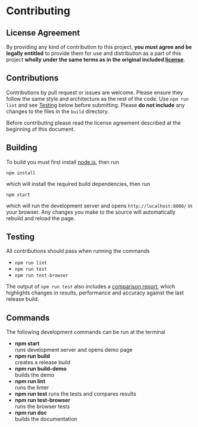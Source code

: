 # Contributing

## License Agreement

By providing any kind of contribution to this project, **you must agree and be legally entitled** to provide them for use and distribution as a part of this project **wholly under the same terms as in the original included [license](https://github.com/liabru/matter-js/blob/master/LICENSE)**.

## Contributions

Contributions by pull request or issues are welcome. Please ensure they follow the same style and architecture as the rest of the code. Use `npm run lint` and see [Testing](#Testing) below before submitting. Please **do not include** any changes to the files in the `build` directory. 

Before contributing please read the license agreement described at the beginning of this document.

## Building

To build you must first install [node.js](http://nodejs.org), then run

	npm install

which will install the required build dependencies, then run

	npm start

which will run the development server and opens `http://localhost:8000/` in your browser. Any changes you make to the source will automatically rebuild and reload the page.

## Testing

All contributions should pass when running the commands

- `npm run lint`
- `npm run test`
- `npm run test-browser`

The output of `npm run test` also includes a [comparison report](https://github.com/liabru/matter-js/pull/794), which highlights changes in results, performance and accuracy against the last release build.

## Commands

The following development commands can be run at the terminal

- **npm start**  
runs development server and opens demo page
- **npm run build**  
creates a release build
- **npm run build-demo**  
builds the demo
- **npm run lint**  
runs the linter
- **npm run test**
runs the tests and compares results
- **npm run test-browser**  
runs the browser tests
- **npm run doc**  
builds the documentation
